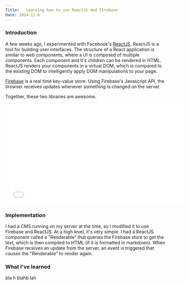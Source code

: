 ```yaml
---
Title:   Learning how to use ReactJS and Firebase
Date: 2014-11-6
---
```


### Introduction

A few weeks ago, I experimented with Facebook's [ReactJS](1). ReactJS is a tool for building user interfaces. The structure of a React application is similar to web components, where a UI is composed of multiple components. Each component and it's children can be rendered in HTML. ReactJS renders your components in a virtual DOM, which is compared to the existing DOM to intelligently apply DOM manipulations to your page.

[Firebase](2) is a real time key-value store. Using Firebase's Javascript API, the browser receives updates whenever something is changed on the server.

Together, these two libraries are awesome.

<iframe width="560" height="315" src="//www.youtube.com/embed/qaYESiT-358" frameborder="0" allowfullscreen></iframe>

### Implementation

I had a CMS running on my server at the time, so I modified it to use Firebase and ReactJS. At a high level, it's very simple. I had a ReactJS component called a "Renderable" that queries the Firebase store to get the text, which is then compiled to HTML (if it is formatted in markdown). When Firebase receives an update from the server, an event is triggered that causes the "Renderable" to render again.

### What I've learned

bla h blahb lah


[1]: http://facebook.github.io/react/
[2]: https://www.firebase.com/
